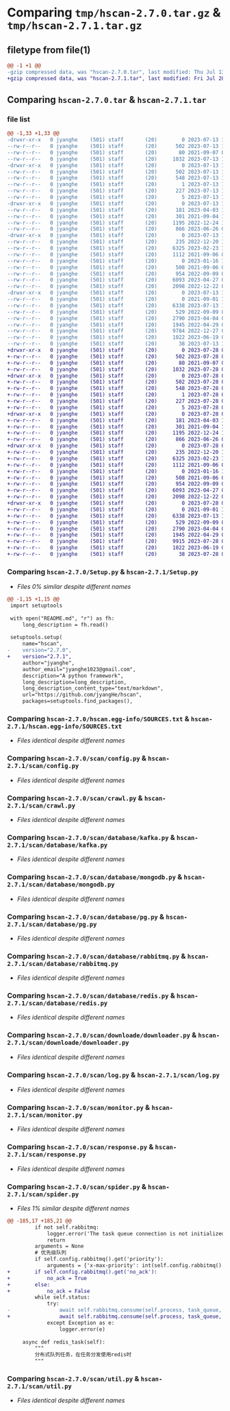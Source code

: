 # Comparing `tmp/hscan-2.7.0.tar.gz` & `tmp/hscan-2.7.1.tar.gz`

## filetype from file(1)

```diff
@@ -1 +1 @@
-gzip compressed data, was "hscan-2.7.0.tar", last modified: Thu Jul 13 11:07:59 2023, max compression
+gzip compressed data, was "hscan-2.7.1.tar", last modified: Fri Jul 28 01:37:12 2023, max compression
```

## Comparing `hscan-2.7.0.tar` & `hscan-2.7.1.tar`

### file list

```diff
@@ -1,33 +1,33 @@
-drwxr-xr-x   0 jyanghe    (501) staff       (20)        0 2023-07-13 11:07:59.401598 hscan-2.7.0/
--rw-r--r--   0 jyanghe    (501) staff       (20)      502 2023-07-13 11:07:59.401365 hscan-2.7.0/PKG-INFO
--rw-r--r--   0 jyanghe    (501) staff       (20)       80 2021-09-07 07:20:00.000000 hscan-2.7.0/README.md
--rw-r--r--   0 jyanghe    (501) staff       (20)     1032 2023-07-13 11:05:39.000000 hscan-2.7.0/Setup.py
-drwxr-xr-x   0 jyanghe    (501) staff       (20)        0 2023-07-13 11:07:59.391545 hscan-2.7.0/hscan.egg-info/
--rw-r--r--   0 jyanghe    (501) staff       (20)      502 2023-07-13 11:07:59.000000 hscan-2.7.0/hscan.egg-info/PKG-INFO
--rw-r--r--   0 jyanghe    (501) staff       (20)      548 2023-07-13 11:07:59.000000 hscan-2.7.0/hscan.egg-info/SOURCES.txt
--rw-r--r--   0 jyanghe    (501) staff       (20)        1 2023-07-13 11:07:59.000000 hscan-2.7.0/hscan.egg-info/dependency_links.txt
--rw-r--r--   0 jyanghe    (501) staff       (20)      227 2023-07-13 11:07:59.000000 hscan-2.7.0/hscan.egg-info/requires.txt
--rw-r--r--   0 jyanghe    (501) staff       (20)        5 2023-07-13 11:07:59.000000 hscan-2.7.0/hscan.egg-info/top_level.txt
-drwxr-xr-x   0 jyanghe    (501) staff       (20)        0 2023-07-13 11:07:59.395934 hscan-2.7.0/scan/
--rw-r--r--   0 jyanghe    (501) staff       (20)      181 2023-04-03 10:06:56.000000 hscan-2.7.0/scan/__init__.py
--rw-r--r--   0 jyanghe    (501) staff       (20)      301 2021-09-04 15:30:38.000000 hscan-2.7.0/scan/common.py
--rw-r--r--   0 jyanghe    (501) staff       (20)     1195 2022-12-24 12:34:00.000000 hscan-2.7.0/scan/config.py
--rw-r--r--   0 jyanghe    (501) staff       (20)      866 2023-06-26 06:03:50.000000 hscan-2.7.0/scan/crawl.py
-drwxr-xr-x   0 jyanghe    (501) staff       (20)        0 2023-07-13 11:07:59.400436 hscan-2.7.0/scan/database/
--rw-r--r--   0 jyanghe    (501) staff       (20)      235 2022-12-20 15:11:44.000000 hscan-2.7.0/scan/database/__init__.py
--rw-r--r--   0 jyanghe    (501) staff       (20)     6325 2023-02-23 13:03:29.000000 hscan-2.7.0/scan/database/kafka.py
--rw-r--r--   0 jyanghe    (501) staff       (20)     1112 2021-09-06 03:30:11.000000 hscan-2.7.0/scan/database/mongodb.py
--rw-r--r--   0 jyanghe    (501) staff       (20)        0 2023-01-16 12:29:44.000000 hscan-2.7.0/scan/database/mysql.py
--rw-r--r--   0 jyanghe    (501) staff       (20)      508 2021-09-06 03:30:20.000000 hscan-2.7.0/scan/database/oss.py
--rw-r--r--   0 jyanghe    (501) staff       (20)      954 2022-09-09 07:43:05.000000 hscan-2.7.0/scan/database/pg.py
--rw-r--r--   0 jyanghe    (501) staff       (20)     6093 2023-04-27 08:36:36.000000 hscan-2.7.0/scan/database/rabbitmq.py
--rw-r--r--   0 jyanghe    (501) staff       (20)     2098 2022-12-22 03:15:19.000000 hscan-2.7.0/scan/database/redis.py
-drwxr-xr-x   0 jyanghe    (501) staff       (20)        0 2023-07-13 11:07:59.401058 hscan-2.7.0/scan/downloade/
--rw-r--r--   0 jyanghe    (501) staff       (20)        0 2021-09-01 10:54:34.000000 hscan-2.7.0/scan/downloade/__init__.py
--rw-r--r--   0 jyanghe    (501) staff       (20)     6338 2023-07-13 11:04:06.000000 hscan-2.7.0/scan/downloade/downloader.py
--rw-r--r--   0 jyanghe    (501) staff       (20)      529 2022-09-09 07:40:26.000000 hscan-2.7.0/scan/log.py
--rw-r--r--   0 jyanghe    (501) staff       (20)     2790 2023-04-04 03:33:16.000000 hscan-2.7.0/scan/monitor.py
--rw-r--r--   0 jyanghe    (501) staff       (20)     1945 2022-04-29 03:52:46.000000 hscan-2.7.0/scan/response.py
--rw-r--r--   0 jyanghe    (501) staff       (20)     9784 2022-12-27 08:14:30.000000 hscan-2.7.0/scan/spider.py
--rw-r--r--   0 jyanghe    (501) staff       (20)     1022 2023-06-19 03:37:35.000000 hscan-2.7.0/scan/util.py
--rw-r--r--   0 jyanghe    (501) staff       (20)       38 2023-07-13 11:07:59.401674 hscan-2.7.0/setup.cfg
+drwxr-xr-x   0 jyanghe    (501) staff       (20)        0 2023-07-28 01:37:12.329194 hscan-2.7.1/
+-rw-r--r--   0 jyanghe    (501) staff       (20)      502 2023-07-28 01:37:12.328720 hscan-2.7.1/PKG-INFO
+-rw-r--r--   0 jyanghe    (501) staff       (20)       80 2021-09-07 07:20:00.000000 hscan-2.7.1/README.md
+-rw-r--r--   0 jyanghe    (501) staff       (20)     1032 2023-07-28 01:36:28.000000 hscan-2.7.1/Setup.py
+drwxr-xr-x   0 jyanghe    (501) staff       (20)        0 2023-07-28 01:37:12.313820 hscan-2.7.1/hscan.egg-info/
+-rw-r--r--   0 jyanghe    (501) staff       (20)      502 2023-07-28 01:37:12.000000 hscan-2.7.1/hscan.egg-info/PKG-INFO
+-rw-r--r--   0 jyanghe    (501) staff       (20)      548 2023-07-28 01:37:12.000000 hscan-2.7.1/hscan.egg-info/SOURCES.txt
+-rw-r--r--   0 jyanghe    (501) staff       (20)        1 2023-07-28 01:37:12.000000 hscan-2.7.1/hscan.egg-info/dependency_links.txt
+-rw-r--r--   0 jyanghe    (501) staff       (20)      227 2023-07-28 01:37:12.000000 hscan-2.7.1/hscan.egg-info/requires.txt
+-rw-r--r--   0 jyanghe    (501) staff       (20)        5 2023-07-28 01:37:12.000000 hscan-2.7.1/hscan.egg-info/top_level.txt
+drwxr-xr-x   0 jyanghe    (501) staff       (20)        0 2023-07-28 01:37:12.320431 hscan-2.7.1/scan/
+-rw-r--r--   0 jyanghe    (501) staff       (20)      181 2023-04-03 10:06:56.000000 hscan-2.7.1/scan/__init__.py
+-rw-r--r--   0 jyanghe    (501) staff       (20)      301 2021-09-04 15:30:38.000000 hscan-2.7.1/scan/common.py
+-rw-r--r--   0 jyanghe    (501) staff       (20)     1195 2022-12-24 12:34:00.000000 hscan-2.7.1/scan/config.py
+-rw-r--r--   0 jyanghe    (501) staff       (20)      866 2023-06-26 06:03:50.000000 hscan-2.7.1/scan/crawl.py
+drwxr-xr-x   0 jyanghe    (501) staff       (20)        0 2023-07-28 01:37:12.326027 hscan-2.7.1/scan/database/
+-rw-r--r--   0 jyanghe    (501) staff       (20)      235 2022-12-20 15:11:44.000000 hscan-2.7.1/scan/database/__init__.py
+-rw-r--r--   0 jyanghe    (501) staff       (20)     6325 2023-02-23 13:03:29.000000 hscan-2.7.1/scan/database/kafka.py
+-rw-r--r--   0 jyanghe    (501) staff       (20)     1112 2021-09-06 03:30:11.000000 hscan-2.7.1/scan/database/mongodb.py
+-rw-r--r--   0 jyanghe    (501) staff       (20)        0 2023-01-16 12:29:44.000000 hscan-2.7.1/scan/database/mysql.py
+-rw-r--r--   0 jyanghe    (501) staff       (20)      508 2021-09-06 03:30:20.000000 hscan-2.7.1/scan/database/oss.py
+-rw-r--r--   0 jyanghe    (501) staff       (20)      954 2022-09-09 07:43:05.000000 hscan-2.7.1/scan/database/pg.py
+-rw-r--r--   0 jyanghe    (501) staff       (20)     6093 2023-04-27 08:36:36.000000 hscan-2.7.1/scan/database/rabbitmq.py
+-rw-r--r--   0 jyanghe    (501) staff       (20)     2098 2022-12-22 03:15:19.000000 hscan-2.7.1/scan/database/redis.py
+drwxr-xr-x   0 jyanghe    (501) staff       (20)        0 2023-07-28 01:37:12.327498 hscan-2.7.1/scan/downloade/
+-rw-r--r--   0 jyanghe    (501) staff       (20)        0 2021-09-01 10:54:34.000000 hscan-2.7.1/scan/downloade/__init__.py
+-rw-r--r--   0 jyanghe    (501) staff       (20)     6338 2023-07-13 11:04:06.000000 hscan-2.7.1/scan/downloade/downloader.py
+-rw-r--r--   0 jyanghe    (501) staff       (20)      529 2022-09-09 07:40:26.000000 hscan-2.7.1/scan/log.py
+-rw-r--r--   0 jyanghe    (501) staff       (20)     2790 2023-04-04 03:33:16.000000 hscan-2.7.1/scan/monitor.py
+-rw-r--r--   0 jyanghe    (501) staff       (20)     1945 2022-04-29 03:52:46.000000 hscan-2.7.1/scan/response.py
+-rw-r--r--   0 jyanghe    (501) staff       (20)     9915 2023-07-28 01:36:10.000000 hscan-2.7.1/scan/spider.py
+-rw-r--r--   0 jyanghe    (501) staff       (20)     1022 2023-06-19 03:37:35.000000 hscan-2.7.1/scan/util.py
+-rw-r--r--   0 jyanghe    (501) staff       (20)       38 2023-07-28 01:37:12.329325 hscan-2.7.1/setup.cfg
```

### Comparing `hscan-2.7.0/Setup.py` & `hscan-2.7.1/Setup.py`

 * *Files 0% similar despite different names*

```diff
@@ -1,15 +1,15 @@
 import setuptools
 
 with open("README.md", "r") as fh:
     long_description = fh.read()
 
 setuptools.setup(
     name="hscan",
-    version="2.7.0",
+    version="2.7.1",
     author="jyanghe",
     author_email="jyanghe1023@gmail.com",
     description="A python framework",
     long_description=long_description,
     long_description_content_type="text/markdown",
     url="https://github.com/jyangHe/hscan",
     packages=setuptools.find_packages(),
```

### Comparing `hscan-2.7.0/hscan.egg-info/SOURCES.txt` & `hscan-2.7.1/hscan.egg-info/SOURCES.txt`

 * *Files identical despite different names*

### Comparing `hscan-2.7.0/scan/config.py` & `hscan-2.7.1/scan/config.py`

 * *Files identical despite different names*

### Comparing `hscan-2.7.0/scan/crawl.py` & `hscan-2.7.1/scan/crawl.py`

 * *Files identical despite different names*

### Comparing `hscan-2.7.0/scan/database/kafka.py` & `hscan-2.7.1/scan/database/kafka.py`

 * *Files identical despite different names*

### Comparing `hscan-2.7.0/scan/database/mongodb.py` & `hscan-2.7.1/scan/database/mongodb.py`

 * *Files identical despite different names*

### Comparing `hscan-2.7.0/scan/database/pg.py` & `hscan-2.7.1/scan/database/pg.py`

 * *Files identical despite different names*

### Comparing `hscan-2.7.0/scan/database/rabbitmq.py` & `hscan-2.7.1/scan/database/rabbitmq.py`

 * *Files identical despite different names*

### Comparing `hscan-2.7.0/scan/database/redis.py` & `hscan-2.7.1/scan/database/redis.py`

 * *Files identical despite different names*

### Comparing `hscan-2.7.0/scan/downloade/downloader.py` & `hscan-2.7.1/scan/downloade/downloader.py`

 * *Files identical despite different names*

### Comparing `hscan-2.7.0/scan/log.py` & `hscan-2.7.1/scan/log.py`

 * *Files identical despite different names*

### Comparing `hscan-2.7.0/scan/monitor.py` & `hscan-2.7.1/scan/monitor.py`

 * *Files identical despite different names*

### Comparing `hscan-2.7.0/scan/response.py` & `hscan-2.7.1/scan/response.py`

 * *Files identical despite different names*

### Comparing `hscan-2.7.0/scan/spider.py` & `hscan-2.7.1/scan/spider.py`

 * *Files 1% similar despite different names*

```diff
@@ -185,17 +185,21 @@
         if not self.rabbitmq:
             logger.error('The task queue connection is not initialized')
             return
         arguments = None
         # 优先级队列
         if self.config.rabbitmq().get('priority'):
             arguments = {'x-max-priority': int(self.config.rabbitmq().get('priority'))}
+        if self.config.rabbitmq().get('no_ack'):
+            no_ack = True
+        else:
+            no_ack = False
         while self.status:
             try:
-                await self.rabbitmq.consume(self.process, task_queue, arguments=arguments)
+                await self.rabbitmq.consume(self.process, task_queue, no_ack=no_ack, arguments=arguments)
             except Exception as e:
                 logger.error(e)
 
     async def redis_task(self):
         """
         分布式队列任务，在任务分发使用redis时
         """
```

### Comparing `hscan-2.7.0/scan/util.py` & `hscan-2.7.1/scan/util.py`

 * *Files identical despite different names*

